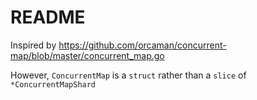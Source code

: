 # README

Inspired by https://github.com/orcaman/concurrent-map/blob/master/concurrent_map.go

However, `ConcurrentMap` is a `struct` rather than a `slice` of `*ConcurrentMapShard`